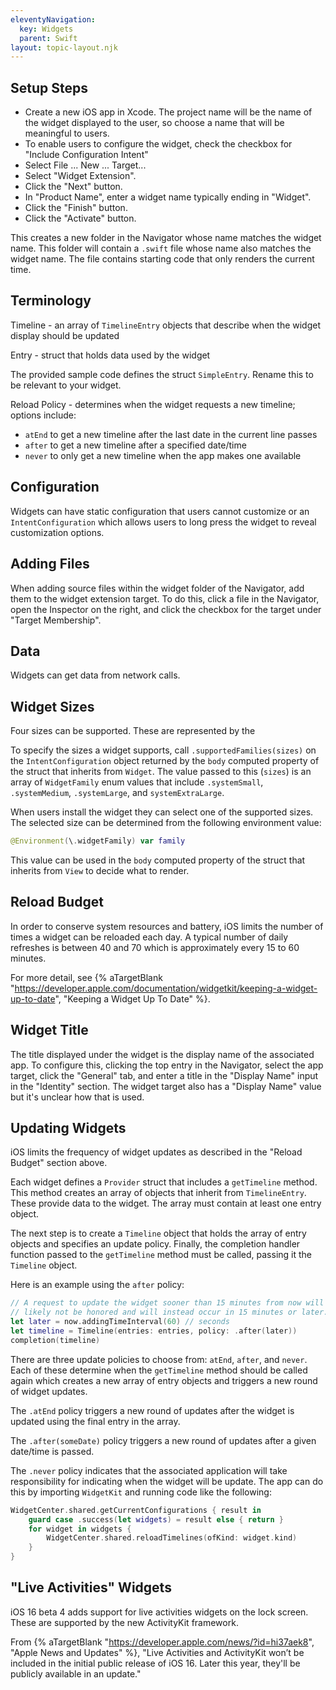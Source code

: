 ```yaml
---
eleventyNavigation:
  key: Widgets
  parent: Swift
layout: topic-layout.njk
---
```


## Setup Steps

- Create a new iOS app in Xcode.
  The project name will be the name of the widget displayed to the user,
  so choose a name that will be meaningful to users.
- To enable users to configure the widget, check the checkbox for
  "Include Configuration Intent"
- Select File ... New ... Target...
- Select "Widget Extension".
- Click the "Next" button.
- In "Product Name", enter a widget name typically ending in "Widget".
- Click the "Finish" button.
- Click the "Activate" button.

This creates a new folder in the Navigator
whose name matches the widget name.
This folder will contain a `.swift` file
whose name also matches the widget name.
The file contains starting code that only renders the current time.

## Terminology

Timeline - an array of `TimelineEntry` objects that describe
when the widget display should be updated

Entry - struct that holds data used by the widget

The provided sample code defines the struct `SimpleEntry`.
Rename this to be relevant to your widget.

Reload Policy - determines when the widget requests a new timeline;
options include:

- `atEnd` to get a new timeline after the last date in the current line passes
- `after` to get a new timeline after a specified date/time
- `never` to only get a new timeline when the app makes one available

## Configuration

Widgets can have static configuration that users cannot customize
or an `IntentConfiguration` which allows users to long press the widget
to reveal customization options.

## Adding Files

When adding source files within the widget folder of the Navigator,
add them to the widget extension target.
To do this, click a file in the Navigator, open the Inspector on the right,
and click the checkbox for the target under "Target Membership".

## Data

Widgets can get data from network calls.

## Widget Sizes

Four sizes can be supported.
These are represented by the

To specify the sizes a widget supports, call `.supportedFamilies(sizes)`
on the `IntentConfiguration` object returned by the `body` computed property
of the struct that inherits from `Widget`.
The value passed to this (`sizes`) is an array of `WidgetFamily` enum values
that include `.systemSmall`, `.systemMedium`, `.systemLarge`,
and `systemExtraLarge`.

When users install the widget they can select one of the supported sizes.
The selected size can be determined from the following environment value:

```swift
@Environment(\.widgetFamily) var family
```

This value can be used in the `body` computed property
of the struct that inherits from `View` to decide what to render.

## Reload Budget

In order to conserve system resources and battery,
iOS limits the number of times a widget can be reloaded each day.
A typical number of daily refreshes is between 40 and 70
which is approximately every 15 to 60 minutes.

For more detail, see {% aTargetBlank
"https://developer.apple.com/documentation/widgetkit/keeping-a-widget-up-to-date",
"Keeping a Widget Up To Date" %}.

## Widget Title

The title displayed under the widget is the display name of the associated app.
To configure this, clicking the top entry in the Navigator,
select the app target, click the "General" tab,
and enter a title in the "Display Name" input in the "Identity" section.
The widget target also has a "Display Name" value
but it's unclear how that is used.

## Updating Widgets

iOS limits the frequency of widget updates
as described in the "Reload Budget" section above.

Each widget defines a `Provider` struct that includes a `getTimeline` method.
This method creates an array of objects that inherit from `TimelineEntry`.
These provide data to the widget.
The array must contain at least one entry object.

The next step is to create a `Timeline` object that
holds the array of entry objects and specifies an update policy.
Finally, the completion handler function passed to the `getTimeline` method
must be called, passing it the `Timeline` object.

Here is an example using the `after` policy:

```swift
// A request to update the widget sooner than 15 minutes from now will
// likely not be honored and will instead occur in 15 minutes or later.
let later = now.addingTimeInterval(60) // seconds
let timeline = Timeline(entries: entries, policy: .after(later))
completion(timeline)
```

There are three update policies to choose from: `atEnd`, `after`, and `never`.
Each of these determine when the `getTimeline` method should be called again
which creates a new array of entry objects
and triggers a new round of widget updates.

The `.atEnd` policy triggers a new round of updates after
the widget is updated using the final entry in the array.

The `.after(someDate)` policy triggers a new round of updates after
a given date/time is passed.

The `.never` policy indicates that the associated application will
take responsibility for indicating when the widget will be update.
The app can do this by importing `WidgetKit`
and running code like the following:

```swift
WidgetCenter.shared.getCurrentConfigurations { result in
    guard case .success(let widgets) = result else { return }
    for widget in widgets {
        WidgetCenter.shared.reloadTimelines(ofKind: widget.kind)
    }
}
```

## "Live Activities" Widgets

iOS 16 beta 4 adds support for live activities widgets on the lock screen.
These are supported by the new ActivityKit framework.

From {% aTargetBlank "https://developer.apple.com/news/?id=hi37aek8",
"Apple News and Updates" %},
"Live Activities and ActivityKit won’t be included
in the initial public release of iOS 16.
Later this year, they'll be publicly available in an update."

